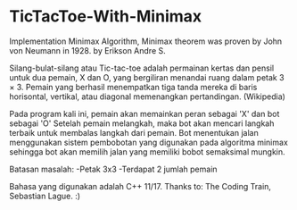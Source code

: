 # TicTacToe-With-Minimax
Implementation Minimax Algorithm, Minimax theorem was proven by John von Neumann in 1928.
by Erikson Andre S.

Silang-bulat-silang atau Tic-tac-toe
adalah permainan kertas dan pensil untuk dua pemain, X dan O, yang bergiliran menandai ruang dalam petak 3 × 3. 
Pemain yang berhasil menempatkan tiga tanda mereka di baris horisontal, vertikal, atau diagonal memenangkan pertandingan. (Wikipedia)

Pada program kali ini, pemain akan memainkan peran sebagai 'X' dan bot sebagai 'O'
Setelah pemain melangkah, maka bot akan mencari langkah terbaik untuk membalas langkah dari pemain.
Bot menentukan jalan menggunakan sistem pembobotan yang digunakan pada algoritma minimax sehingga bot akan memilih jalan yang memiliki bobot semaksimal mungkin.

Batasan masalah:
-Petak 3x3
-Terdapat 2 jumlah pemain


Bahasa yang digunakan adalah C++ 11/17.
Thanks to: The Coding Train, Sebastian Lague. :)
